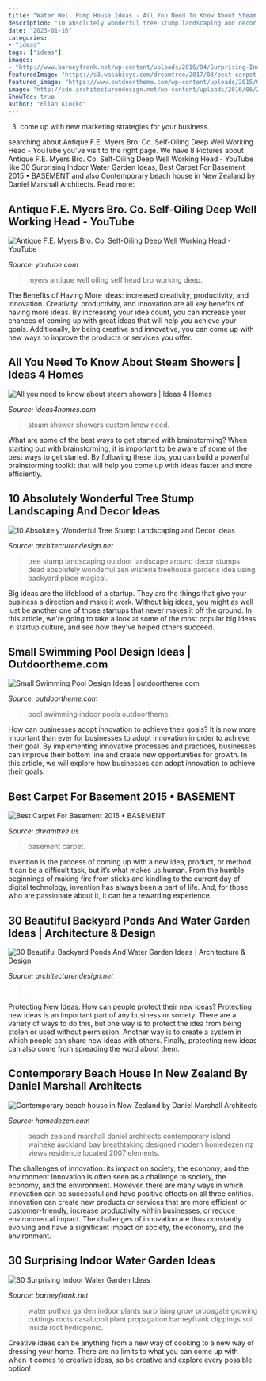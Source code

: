 ```yaml
---
title: "Water Well Pump House Ideas - All You Need To Know About Steam Showers"
description: "10 absolutely wonderful tree stump landscaping and decor ideas"
date: "2023-01-16"
categories:
- "ideas"
tags: ["ideas"]
images:
- "http://www.barneyfrank.net/wp-content/uploads/2016/04/Surprising-Indoor-Water-Garden-Ideas-1-1.jpg"
featuredImage: "https://s3.wasabisys.com/dreamtree/2017/08/best-carpet-for-basement-2015-1024x1024.jpg"
featured_image: "https://www.outdoortheme.com/wp-content/uploads/2015/03/Small-indoor-swimming-pool.jpg"
image: "http://cdn.architecturendesign.net/wp-content/uploads/2016/06/2-1.jpg"
ShowToc: true
author: "Elian Klocko"
---
```



3. come up with new marketing strategies for your business.

	

		
searching about Antique F.E. Myers Bro. Co. Self-Oiling Deep Well Working Head - YouTube you've visit to the right page. We have 8 Pictures about Antique F.E. Myers Bro. Co. Self-Oiling Deep Well Working Head - YouTube like 30 Surprising Indoor Water Garden Ideas, Best Carpet For Basement 2015 • BASEMENT and also Contemporary beach house in New Zealand by Daniel Marshall Architects. Read more:
		
    
## Antique F.E. Myers Bro. Co. Self-Oiling Deep Well Working Head - YouTube

<img loading=lazy src="https://i.ytimg.com/vi/daDf8nr7jC0/hqdefault.jpg" onerror="this.onerror=null;this.src='https://tse2.mm.bing.net/th?id=OIP.-_FddsXctotQ0HArWmuO7QHaFj&amp;pid=15.1';" alt="Antique F.E. Myers Bro. Co. Self-Oiling Deep Well Working Head - YouTube">

_Source: youtube.com_

>myers antique well oiling self head bro working deep. 

	

The Benefits of Having More Ideas: increased creativity, productivity, and innovation.
Creativity, productivity, and innovation are all key benefits of having more ideas. By increasing your idea count, you can increase your chances of coming up with great ideas that will help you achieve your goals. Additionally, by being creative and innovative, you can come up with new ways to improve the products or services you offer.

    
## All You Need To Know About Steam Showers | Ideas 4 Homes

<img loading=lazy src="http://www.ideas4homes.com/wp-content/uploads/2015/11/Custom-Steam-Shower.jpg" onerror="this.onerror=null;this.src='https://tse1.mm.bing.net/th?id=OIP.M7-7tOg_htZJO6W7WEF-igHaJ4&amp;pid=15.1';" alt="All you need to know about steam showers | Ideas 4 Homes">

_Source: ideas4homes.com_

>steam shower showers custom know need. 

	

What are some of the best ways to get started with brainstorming?
When starting out with brainstorming, it is important to be aware of some of the best ways to get started. By following these tips, you can build a powerful brainstorming toolkit that will help you come up with ideas faster and more efficiently.

    
## 10 Absolutely Wonderful Tree Stump Landscaping And Decor Ideas

<img loading=lazy src="http://cdn.architecturendesign.net/wp-content/uploads/2016/06/2-1.jpg" onerror="this.onerror=null;this.src='https://tse3.mm.bing.net/th?id=OIP.2d_8QYht6qTuityiUrswGgHaE8&amp;pid=15.1';" alt="10 Absolutely Wonderful Tree Stump Landscaping and Decor Ideas">

_Source: architecturendesign.net_

>tree stump landscaping outdoor landscape around decor stumps dead absolutely wonderful zen wisteria treehouse gardens idea using backyard place magical. 

	

Big ideas are the lifeblood of a startup. They are the things that give your business a direction and make it work. Without big ideas, you might as well just be another one of those startups that never makes it off the ground. In this article, we're going to take a look at some of the most popular big ideas in startup culture, and see how they've helped others succeed.

    
## Small Swimming Pool Design Ideas | Outdoortheme.com

<img loading=lazy src="https://www.outdoortheme.com/wp-content/uploads/2015/03/Small-indoor-swimming-pool.jpg" onerror="this.onerror=null;this.src='https://tse2.mm.bing.net/th?id=OIP.Qg83tG42ZU5vpjSfC53hlAHaLJ&amp;pid=15.1';" alt="Small Swimming Pool Design Ideas | outdoortheme.com">

_Source: outdoortheme.com_

>pool swimming indoor pools outdoortheme. 

	

How can businesses adopt innovation to achieve their goals?
It is now more important than ever for businesses to adopt innovation in order to achieve their goal. By implementing innovative processes and practices, businesses can improve their bottom line and create new opportunities for growth. In this article, we will explore how businesses can adopt innovation to achieve their goals.

    
## Best Carpet For Basement 2015 • BASEMENT

<img loading=lazy src="https://s3.wasabisys.com/dreamtree/2017/08/best-carpet-for-basement-2015-1024x1024.jpg" onerror="this.onerror=null;this.src='https://tse2.mm.bing.net/th?id=OIP.0uSryqNjOh3lB7QR_bxZ5gHaHa&amp;pid=15.1';" alt="Best Carpet For Basement 2015 • BASEMENT">

_Source: dreamtree.us_

>basement carpet. 

	

Invention is the process of coming up with a new idea, product, or method. It can be a difficult task, but it’s what makes us human. From the humble beginnings of making fire from sticks and kindling to the current day of digital technology, invention has always been a part of life. And, for those who are passionate about it, it can be a rewarding experience.

    
## 30 Beautiful Backyard Ponds And Water Garden Ideas | Architecture &amp; Design

<img loading=lazy src="https://cdn.architecturendesign.net/wp-content/uploads/2015/06/AD-Backyard-Ponds-Water-Gardens-26.jpg" onerror="this.onerror=null;this.src='https://tse2.mm.bing.net/th?id=OIP.XmNN1Z1jwmtwlnzXCo36GgHaLD&amp;pid=15.1';" alt="30 Beautiful Backyard Ponds And Water Garden Ideas | Architecture &amp; Design">

_Source: architecturendesign.net_

>. 

	

Protecting New Ideas: How can people protect their new ideas?
Protecting new ideas is an important part of any business or society. There are a variety of ways to do this, but one way is to protect the idea from being stolen or used without permission. Another way is to create a system in which people can share new ideas with others. Finally, protecting new ideas can also come from spreading the word about them.

    
## Contemporary Beach House In New Zealand By Daniel Marshall Architects

<img loading=lazy src="http://www.homedezen.com/wp-content/uploads/2014/06/Contemporary-beach-house-in-New-Zealand-by-Daniel-Marshall-Architects-08-900x593.jpg" onerror="this.onerror=null;this.src='https://tse2.mm.bing.net/th?id=OIP.H9SylpgNgMKo_f34F3ukXQHaE4&amp;pid=15.1';" alt="Contemporary beach house in New Zealand by Daniel Marshall Architects">

_Source: homedezen.com_

>beach zealand marshall daniel architects contemporary island waiheke auckland bay breathtaking designed modern homedezen nz views residence located 2007 elements. 

	

The challenges of innovation: its impact on society, the economy, and the environment
Innovation is often seen as a challenge to society, the economy, and the environment. However, there are many ways in which innovation can be successful and have positive effects on all three entities. Innovation can create new products or services that are more efficient or customer-friendly, increase productivity within businesses, or reduce environmental impact. The challenges of innovation are thus constantly evolving and have a significant impact on society, the economy, and the environment.

    
## 30 Surprising Indoor Water Garden Ideas

<img loading=lazy src="http://www.barneyfrank.net/wp-content/uploads/2016/04/Surprising-Indoor-Water-Garden-Ideas-1-1.jpg" onerror="this.onerror=null;this.src='https://tse1.mm.bing.net/th?id=OIP.BSFuYq1d35V9NUkt7cuasgHaJ4&amp;pid=15.1';" alt="30 Surprising Indoor Water Garden Ideas">

_Source: barneyfrank.net_

>water pothos garden indoor plants surprising grow propagate growing cuttings roots casalupoli plant propagation barneyfrank clippings soil inside root hydroponic. 

	

Creative ideas can be anything from a new way of cooking to a new way of dressing your home. There are no limits to what you can come up with when it comes to creative ideas, so be creative and explore every possible option!

